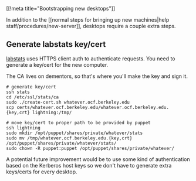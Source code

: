 [[!meta title="Bootstrapping new desktops"]]

In addition to the [[normal steps for bringing up new machines|help staff/procedures/new-server]],
desktops require a couple extra steps.

## Generate labstats key/cert

[labstats](https://github.com/ocf/labstats) uses HTTPS client auth to
authenticate requests. You need to generate a key/cert for the new computer.

The CA lives on dementors, so that's where you'll make the key and sign it.

    # generate key/cert
    ssh stats
    cd /etc/ssl/stats/ca
    sudo ./create-cert.sh whatever.ocf.berkeley.edu
    scp certs/whatever.ocf.berkeley.edu/whatever.ocf.berkeley.edu.{key,crt} lightning:/tmp/

    # move key/cert to proper path to be provided by puppet
    ssh lightning
    sudo mkdir /opt/puppet/shares/private/whatever/stats
    sudo mv /tmp/whatever.ocf.berkeley.edu.{key,crt} /opt/puppet/shares/private/whatever/stats/
    sudo chown -R puppet:puppet /opt/puppet/shares/private/whatever/

A potential future improvement would be to use some kind of authentication
based on the Kerberos host keys so we don't have to generate extra keys/certs
for every desktop.
